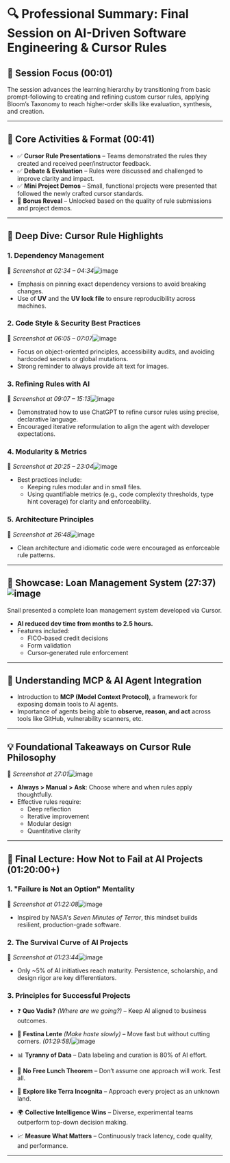 # 🔍 Professional Summary: Final Session on AI-Driven Software Engineering & Cursor Rules

## 🎯 Session Focus (00:01)
The session advances the learning hierarchy by transitioning from basic prompt-following to creating and refining custom cursor rules, applying Bloom’s Taxonomy to reach higher-order skills like evaluation, synthesis, and creation.

---

## 🧠 Core Activities & Format (00:41)
- ✅ **Cursor Rule Presentations** – Teams demonstrated the rules they created and received peer/instructor feedback.
- ✅ **Debate & Evaluation** – Rules were discussed and challenged to improve clarity and impact.
- ✅ **Mini Project Demos** – Small, functional projects were presented that followed the newly crafted cursor standards.
- 🎁 **Bonus Reveal** – Unlocked based on the quality of rule submissions and project demos.

---

## 📜 Deep Dive: Cursor Rule Highlights

### 1. Dependency Management  
📍 *Screenshot at 02:34 – 04:34*![image](https://github.com/user-attachments/assets/7c57a692-a4cc-4101-8904-b3ede456a4ad)

- Emphasis on pinning exact dependency versions to avoid breaking changes.
- Use of **UV** and the **UV lock file** to ensure reproducibility across machines.

### 2. Code Style & Security Best Practices  
📍 *Screenshot at 06:05 – 07:07*![image](https://github.com/user-attachments/assets/877617bf-8534-4a12-889a-cd222c98dd36)

- Focus on object-oriented principles, accessibility audits, and avoiding hardcoded secrets or global mutations.
- Strong reminder to always provide alt text for images.

### 3. Refining Rules with AI  
📍 *Screenshot at 09:07 – 15:13*![image](https://github.com/user-attachments/assets/ae7a05d8-6dd8-41e8-a094-023d1eb8e9b9)

- Demonstrated how to use ChatGPT to refine cursor rules using precise, declarative language.
- Encouraged iterative reformulation to align the agent with developer expectations.

### 4. Modularity & Metrics  
📍 *Screenshot at 20:25 – 23:04*![image](https://github.com/user-attachments/assets/a2d5705e-4e58-4696-bdb5-f3ba1dc4f8c5)

- Best practices include:
  - Keeping rules modular and in small files.
  - Using quantifiable metrics (e.g., code complexity thresholds, type hint coverage) for clarity and enforceability.

### 5. Architecture Principles  
📍 *Screenshot at 26:48*![image](https://github.com/user-attachments/assets/bac048ee-3d3c-4737-8e75-78d2310b357d)

- Clean architecture and idiomatic code were encouraged as enforceable rule patterns.

---

## 🚀 Showcase: Loan Management System (27:37)![image](https://github.com/user-attachments/assets/fe831aa7-1d63-4311-8907-f319263dbf7b)


Snail presented a complete loan management system developed via Cursor.

- **AI reduced dev time from months to 2.5 hours.**
- Features included:
  - FICO-based credit decisions
  - Form validation
  - Cursor-generated rule enforcement

---

## 🧩 Understanding MCP & AI Agent Integration 

- Introduction to **MCP (Model Context Protocol)**, a framework for exposing domain tools to AI agents.
- Importance of agents being able to **observe, reason, and act** across tools like GitHub, vulnerability scanners, etc.

---

## 💡 Foundational Takeaways on Cursor Rule Philosophy  
📍 *Screenshot at 27:01*![image](https://github.com/user-attachments/assets/e858bde4-b24f-481b-998b-c18d657df08d)


- **Always > Manual > Ask**: Choose where and when rules apply thoughtfully.
- Effective rules require:
  - Deep reflection  
  - Iterative improvement  
  - Modular design  
  - Quantitative clarity

---

## 🔐 Final Lecture: How Not to Fail at AI Projects (01:20:00+)

### 1. "Failure is Not an Option" Mentality  
📍 *Screenshot at 01:22:08*![image](https://github.com/user-attachments/assets/1f576373-4804-45a7-aae0-4b198dd00aaa)

- Inspired by NASA's *Seven Minutes of Terror*, this mindset builds resilient, production-grade software.

### 2. The Survival Curve of AI Projects  
📍 *Screenshot at 01:23:44*![image](https://github.com/user-attachments/assets/b5bcfd3c-c55a-4b2f-9d50-664c2300874f)

- Only ~5% of AI initiatives reach maturity. Persistence, scholarship, and design rigor are key differentiators.

### 3. Principles for Successful Projects

- ❓ **Quo Vadis?** *(Where are we going?)* – Keep AI aligned to business outcomes.  
- 🐢 **Festina Lente** *(Make haste slowly)* – Move fast but without cutting corners. *(01:29:58)*![image](https://github.com/user-attachments/assets/97c4334c-1797-443e-a983-891e4dee4f9a)
 
- 📊 **Tyranny of Data** – Data labeling and curation is 80% of AI effort.  
- 🧪 **No Free Lunch Theorem** – Don’t assume one approach will work. Test all.  
- 🧭 **Explore like Terra Incognita** – Approach every project as an unknown land.  
- 🌍 **Collective Intelligence Wins** – Diverse, experimental teams outperform top-down decision making.  
- 📈 **Measure What Matters** – Continuously track latency, code quality, and performance.

---
